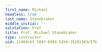 ```yaml
---
first_name: Michael
headless: true
last_name: Stonebraker
middle_initial: ''
salutation: Prof.
title: Prof. Michael Stonebraker
type: instructor
uid: 12469cbf-7847-8994-52b9-35201363c57b
---
```

